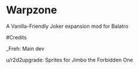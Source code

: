 # Warpzone

A Vanilla-Friendly Joker expansion mod for Balatro

#Credits

_Freh: Main dev

u/r2d2upgrade: Sprites for Jimbo the Forbidden One
